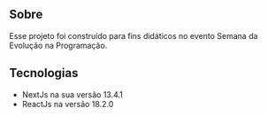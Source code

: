 ## Sobre

Esse projeto foi construído para fins didáticos no evento Semana da Evolução na Programação.

## Tecnologias

- NextJs na sua versão 13.4.1
- ReactJs na versão 18.2.0

